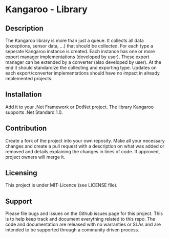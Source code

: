 Kangaroo - Library
======================

## Description
The Kangaroo library is more than just a queue. It collects all 
data (exceptions, sensor data, ...) that should be collected. For 
each type a seperate Kangaroo instance is created. Each instance 
has one or more export manager implementations (developed by user). 
These export manager can be extended by a converter (also developed 
by user). At the end it should standardize the collecting and exporting 
type. Updates on each export/converter implementations should have 
no impact in already implemented projects.

## Installation
Add it to your .Net Framework or DotNet project. The library 
Kangaroo supports .Net Standard 1.0.

## Contribution
Create a fork of the project into your own reposity. Make 
all your necessary changes and create a pull request with a 
description on what was added or removed and details explaining 
the changes in lines of code. If approved, project 
owners will merge it.

Licensing
---------
This project is under MIT-Licence (see LICENSE file).

Support
-------
Please file bugs and issues on the Github issues page for this 
project. This is to help keep track and document everything 
related to this repo. The code and documentation are released 
with no warranties or SLAs and are intended to be supported 
through a community driven process.
